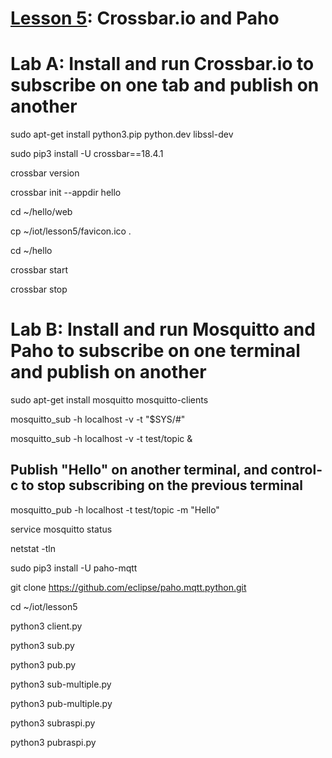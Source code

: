 # <a href="https://goo.gl/shPybk">Lesson 5</a>: Crossbar.io and Paho

# Lab A: Install and run Crossbar.io to subscribe on one tab and publish on another

sudo apt-get install python3.pip python.dev libssl-dev

sudo pip3 install -U crossbar==18.4.1

crossbar version

crossbar init --appdir hello

cd ~/hello/web

cp ~/iot/lesson5/favicon.ico .

cd ~/hello

crossbar start

crossbar stop

# Lab B: Install and run Mosquitto and Paho to subscribe on one terminal and publish on another

sudo apt-get install mosquitto mosquitto-clients

mosquitto_sub -h localhost -v -t "\$SYS/#"

mosquitto_sub -h localhost -v -t test/topic &

## Publish "Hello" on another terminal, and control-c to stop subscribing on the previous terminal

mosquitto_pub -h localhost -t test/topic -m "Hello"

service mosquitto status

netstat -tln

sudo pip3 install -U paho-mqtt

git clone https://github.com/eclipse/paho.mqtt.python.git

cd ~/iot/lesson5

python3 client.py

python3 sub.py

python3 pub.py

python3 sub-multiple.py

python3 pub-multiple.py

python3 subraspi.py

python3 pubraspi.py
